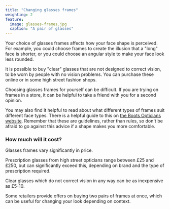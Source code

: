 ```yaml
---
title: "Changing glasses frames"
weighting: 2
feature:
  image: glasses-frames.jpg
  caption: "A pair of glasses"
---
```


Your choice of glasses frames affects how your face shape is perceived. For example, you could choose frames to create the illusion that a "long" face is shorter, or you could choose an angular style to make your face look less rounded.

It is possible to buy "clear" glasses that are not designed to correct vision, to be worn by people with no vision problems. You can purchase these online or in some high street fashion shops.

Choosing glasses frames for yourself can be difficult. If you are trying on frames in a store, it can be helpful to take a friend with you for a second opinion.

You may also find it helpful to read about what different types of frames suit different face types. There is a helpful guide to this on [the Boots Opticians website](https://www.boots.com/glasses/glasses-frames-for-your-face-shape). Remember that these are guidelines, rather than rules, so don't be afraid to go against this advice if a shape makes you more comfortable.

### How much will it cost?

Glasses frames vary significantly in price. 

Prescription glasses from high street opticians range between £25 and £250, but can significantly exceed this, depending on brand and the type of prescription required. 

Clear glasses which do not correct vision in any way can be as inexpensive as £5-10.

Some retailers provide offers on buying two pairs of frames at once, which can be useful for changing your look depending on context.
